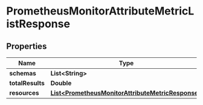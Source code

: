 

# PrometheusMonitorAttributeMetricListResponse


## Properties

| Name | Type | Description | Notes |
|------------ | ------------- | ------------- | -------------|
|**schemas** | **List&lt;String&gt;** |  |  [optional] |
|**totalResults** | **Double** |  |  [optional] |
|**resources** | [**List&lt;PrometheusMonitorAttributeMetricResponse&gt;**](PrometheusMonitorAttributeMetricResponse.md) |  |  [optional] |



